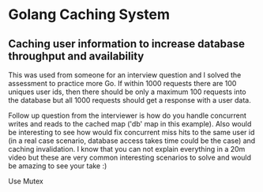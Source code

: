 # Golang Caching System

## Caching user information to increase database throughput and availability

This was used from someone for an interview question and I solved the assessment to practice more Go.
If within 1000 requests there are 100 uniques user ids, then there should be only a maximum 100 requests into the database but all 1000 requests should get a response with a user data.

Follow up question from the interviewer is how do you handle concurrent writes and reads to the cached map ('db' map in this example). Also would be interesting to see how would fix concurrent miss hits to the same user id (in a real case scenario, database access takes time could be the case) and caching invalidation. I know that you can not explain everything in a 20m video but these are very common interesting scenarios to solve and would be amazing to see your take :)

Use Mutex

